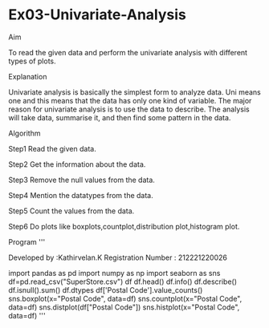 # Ex03-Univariate-Analysis
Aim

   To read the given data and perform the univariate analysis with different types of plots.

Explanation

Univariate analysis is basically the simplest form to analyze data. Uni means one and this means that the data has only one kind of variable. The major reason for univariate analysis is to use the data to describe. The analysis will take data, summarise it, and then find some pattern in the data.

Algorithm


Step1
Read the given data.

Step2
Get the information about the data.

Step3
Remove the null values from the data.

Step4
Mention the datatypes from the data.

Step5
Count the values from the data.

Step6
Do plots like boxplots,countplot,distribution plot,histogram plot.

Program
'''

Developed by :Kathirvelan.K
Registration Number : 212221220026

import pandas as pd
import numpy as np
import seaborn as sns
df=pd.read_csv("SuperStore.csv")
df
df.head()
df.info()
df.describe()
df.isnull().sum()
df.dtypes
df['Postal Code'].value_counts()
sns.boxplot(x="Postal Code", data=df)
sns.countplot(x="Postal Code", data=df)
sns.distplot(df["Postal Code"])
sns.histplot(x="Postal Code", data=df)
'''
